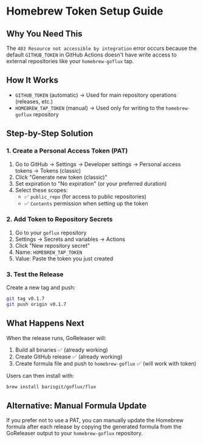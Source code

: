 # Homebrew Token Setup Guide

## Why You Need This

The `403 Resource not accessible by integration` error occurs because the default `GITHUB_TOKEN` in GitHub Actions doesn't have write access to external repositories like your `homebrew-goflux` tap.

## How It Works

- `GITHUB_TOKEN` (automatic) → Used for main repository operations (releases, etc.)
- `HOMEBREW_TAP_TOKEN` (manual) → Used only for writing to the `homebrew-goflux` repository

## Step-by-Step Solution

### 1. Create a Personal Access Token (PAT)

1. Go to GitHub → Settings → Developer settings → Personal access tokens → Tokens (classic)
2. Click "Generate new token (classic)"
3. Set expiration to "No expiration" (or your preferred duration)
4. Select these scopes:
   - ✅ `public_repo` (for access to public repositories)
   - ✅ `Contents` permission when setting up the token

### 2. Add Token to Repository Secrets

1. Go to your `goflux` repository
2. Settings → Secrets and variables → Actions
3. Click "New repository secret"
4. Name: `HOMEBREW_TAP_TOKEN`
5. Value: Paste the token you just created

### 3. Test the Release

Create a new tag and push:

```bash
git tag v0.1.7
git push origin v0.1.7
```

## What Happens Next

When the release runs, GoReleaser will:

1. Build all binaries ✅ (already working)
2. Create GitHub release ✅ (already working)  
3. Create formula file and push to `homebrew-goflux` ✅ (will work with token)

Users can then install with:

```bash
brew install barisgit/goflux/flux
```

## Alternative: Manual Formula Update

If you prefer not to use a PAT, you can manually update the Homebrew formula after each release by copying the generated formula from the GoReleaser output to your `homebrew-goflux` repository.
